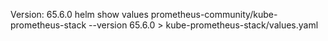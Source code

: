 Version: 65.6.0
helm show values prometheus-community/kube-prometheus-stack --version 65.6.0 > kube-prometheus-stack/values.yaml